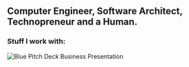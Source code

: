 <h2> Computer Engineer, Software Architect, Technopreneur and a Human. </h2>

<h3> Stuff I work with: </h3>

![Blue Pitch Deck Business Presentation](https://github.com/Abinesh-Mathivanan/Abinesh-Mathivanan/assets/113496287/5fc0d38b-c38d-498d-8858-6aa36d89b524)





